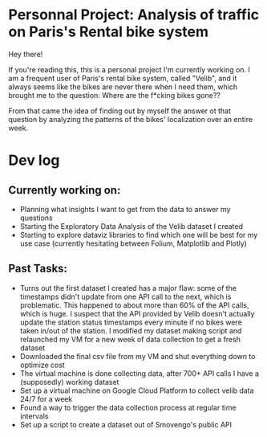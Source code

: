 # Personnal Project: Analysis of traffic on Paris's Rental bike system

Hey there!

If you're reading this, this is a personal project I'm currently working on. I am a frequent user of Paris's rental bike system, called "Velib", and it always seems like the bikes are never there when I need them, which brought me to the question: Where are the f*cking bikes gone??

From that came the idea of finding out by myself the answer ot that question by analyzing the patterns of the bikes' localization over an entire week.


# Dev log
## Currently working on:

- Planning what insights I want to get from the data to answer my questions
- Starting the Exploratory Data Analysis of the Velib dataset I created
- Starting to explore dataviz libraries to find which one will be best for my use case (currently
hesitating between Folium, Matplotlib and Plotly)

## Past Tasks:

- Turns out the first dataset I created has a major flaw: some of the timestamps didn't update from one API call to the next, which is problematic. This happened to about more than 60% of the
API calls, which is huge. I suspect that the API provided by Velib doesn't actually update the station status timestamps every minute if no bikes were taken in/out of the station.
I modified my dataset making script and relaunched my VM for a new week of data collection to get a fresh dataset
- Downloaded the final csv file from my VM and shut everything down to optimize cost
- The virtual machine is done collecting data, after 700+ API calls I have a (supposedly) working dataset
- Set up a virtual machine on Google Cloud Platform to collect velib data 24/7 for a week
- Found a way to trigger the data collection process at regular time intervals
- Set up a script to create a dataset out of Smovengo's public API
